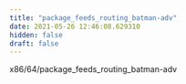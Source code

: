 ```yaml
---
title: "package_feeds_routing_batman-adv"
date: 2021-05-26 12:46:08.629310
hidden: false
draft: false
---
```


x86/64/package_feeds_routing_batman-adv

